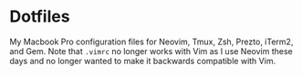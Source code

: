 # Dotfiles

My Macbook Pro configuration files for Neovim, Tmux, Zsh, Prezto, iTerm2, and Gem. Note that `.vimrc` no longer works with Vim as I use Neovim these days and no longer wanted to make it backwards compatible with Vim.
